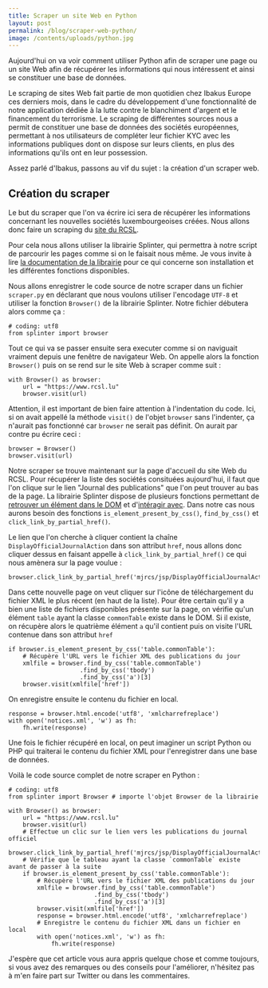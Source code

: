 ```yaml
---
title: Scraper un site Web en Python
layout: post
permalink: /blog/scraper-web-python/
image: /contents/uploads/python.jpg
---
```

Aujourd'hui on va voir comment utiliser Python afin de scraper une page ou un site Web afin de récupérer les informations qui nous intéressent et ainsi se constituer une base de données.

Le scraping de sites Web fait partie de mon quotidien chez Ibakus Europe ces derniers mois, dans le cadre du développement d'une fonctionnalité de notre application dédiée à la lutte contre le blanchiment d'argent et le financement du terrorisme.
Le scraping de différentes sources nous a permit de constituer une base de données des sociétés européennes, permettant à nos utilisateurs de compléter leur fichier KYC avec les informations publiques dont on dispose sur leurs clients, en plus des informations qu'ils ont en leur possession.

Assez parlé d'Ibakus, passons au vif du sujet : la création d'un scraper web.

## Création du scraper
Le but du scraper que l'on va écrire ici sera de récupérer les informations concernant les nouvelles sociétés luxembourgeoises créées. Nous allons donc faire un scraping du [site du RCSL](https://www.rcsl.lu/).

Pour cela nous allons utiliser la librairie Splinter, qui permettra à notre script de parcourir les pages comme si on le faisait nous même. Je vous invite à lire [la documentation de la librairie](http://splinter.readthedocs.io/en/latest/) pour ce qui concerne son installation et les différentes fonctions disponibles.

Nous allons enregistrer le code source de notre scraper dans un fichier `scraper.py` en déclarant que nous voulons utiliser l'encodage `UTF-8` et utiliser la fonction `Browser()` de la librairie Splinter. Notre fichier débutera alors comme ça :

    # coding: utf8
    from splinter import browser

Tout ce qui va se passer ensuite sera executer comme si on naviguait vraiment depuis une fenêtre de navigateur Web. On appelle alors la fonction `Browser()` puis on se rend sur le site Web à scraper comme suit :

    with Browser() as browser:
        url = "https://www.rcsl.lu"
        browser.visit(url)

Attention, il est important de bien faire attention à l'indentation du code. Ici, si on avait appellé la méthode `visit()` de l'objet `browser` sans l'indenter, ça n'aurait pas fonctionné car `browser` ne serait pas définit.
On aurait par contre pu écrire ceci :

    browser = Browser()
    browser.visit(url)

Notre scraper se trouve maintenant sur la page d'accueil du site Web du RCSL. Pour récupérer la liste des sociétés consituées aujourd'hui, il faut que l'on clique sur le lien "Journal des publications" que l'on peut trouver au bas de la page. La librairie Splinter dispose de plusieurs fonctions permettant de [retrouver un élément dans le DOM](http://splinter.readthedocs.io/en/latest/finding.html) et d'[intéragir avec](http://splinter.readthedocs.io/en/latest/elements-in-the-page.html). Dans notre cas nous aurons besoin des fonctions `is_element_present_by_css()`, `find_by_css()` et `click_link_by_partial_href()`.

Le lien que l'on cherche à cliquer contient la chaîne `DisplayOfficialJournalAction` dans son attribut `href`, nous allons donc cliquer dessus en faisant appelle à `click_link_by_partial_href()` ce qui nous amènera sur la page voulue :

    browser.click_link_by_partial_href('mjrcs/jsp/DisplayOfficialJournalAction')

Dans cette nouvelle page on veut cliquer sur l'icône de téléchargement du fichier XML le plus récent (en haut de la liste).
Pour être certain qu'il y a bien une liste de fichiers disponibles présente sur la page, on vérifie qu'un élément `table` ayant la classe `commonTable` existe dans le DOM. Si il existe, on récupère alors le quatrième élément `a` qu'il contient puis on visite l'URL contenue dans son attribut `href`

    if browser.is_element_present_by_css('table.commonTable'):
        # Récupère l'URL vers le fichier XML des publications du jour
        xmlfile = browser.find_by_css('table.commonTable')
                        .find_by_css('tbody')
                        .find_by_css('a')[3]
        browser.visit(xmlfile['href'])

On enregistre ensuite le contenu du fichier en local.

    response = browser.html.encode('utf8', 'xmlcharrefreplace')
    with open('notices.xml', 'w') as fh:
        fh.write(response)

Une fois le fichier récupéré en local, on peut imaginer un script Python ou PHP qui traiterai le contenu du fichier XML pour l'enregistrer dans une base de données.

Voilà le code source complet de notre scraper en Python :

    # coding: utf8
    from splinter import Browser # importe l'objet Browser de la librairie

    with Browser() as browser:
        url = "https://www.rcsl.lu"
        browser.visit(url)
        # Effectue un clic sur le lien vers les publications du journal officiel
        browser.click_link_by_partial_href('mjrcs/jsp/DisplayOfficialJournalAction')
        # Vérifie que le tableau ayant la classe `commonTable` existe avant de passer à la suite
        if browser.is_element_present_by_css('table.commonTable'):
            # Récupère l'URL vers le fichier XML des publications du jour
            xmlfile = browser.find_by_css('table.commonTable')
                            .find_by_css('tbody')
                            .find_by_css('a')[3]
            browser.visit(xmlfile['href'])
            response = browser.html.encode('utf8', 'xmlcharrefreplace')
            # Enregistre le contenu du fichier XML dans un fichier en local
            with open('notices.xml', 'w') as fh:
                fh.write(response)

J'espère que cet article vous aura appris quelque chose et comme toujours, si vous avez des remarques ou des conseils pour l'améliorer, n'hésitez pas à m'en faire part sur Twitter ou dans les commentaires.
